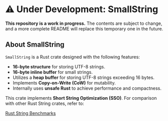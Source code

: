 # ⚠️ Under Development: SmallString

**This repository is a work in progress.** The contents are subject to change, and a more complete README will replace this temporary one in the future.

## About SmallString

`SmallString` is a Rust crate designed with the following features:

- **16-byte structure** for storing UTF-8 strings.
- **16-byte inline buffer** for small strings.
- Utilizes a **heap buffer** for storing UTF-8 strings exceeding 16 bytes.
- Implements **Copy-on-Write (CoW)** for mutability.
- Internally uses **unsafe Rust** to achieve performance and compactness.

This crate implements **Short String Optimization (SSO)**. For comparison with other Rust String crates, refer to:

[Rust String Benchmarks](https://github.com/rosetta-rs/string-rosetta-rs)
